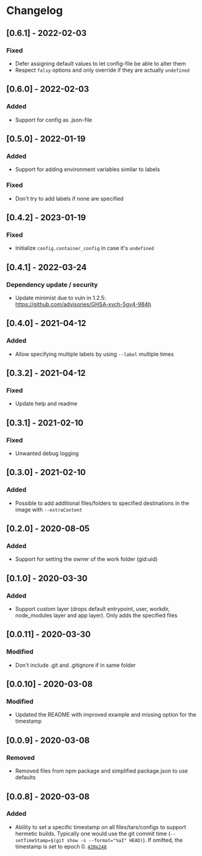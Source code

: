 # Changelog

## [0.6.1] - 2022-02-03

### Fixed
- Defer assigning default values to let config-file be able to alter them
- Respect `falsy` options and only override if they are actually `undefined`

## [0.6.0] - 2022-02-03

### Added
- Support for config as .json-file

## [0.5.0] - 2022-01-19

### Added
- Support for adding environment variables similar to labels

### Fixed
- Don't try to add labels if none are specified

## [0.4.2] - 2023-01-19

### Fixed
- Initialize `config.container_config` in case it's `undefined` 


## [0.4.1] - 2022-03-24

### Dependency update / security
- Update minimist due to vuln in 1.2.5: https://github.com/advisories/GHSA-xvch-5gv4-984h

## [0.4.0] - 2021-04-12

### Added
- Allow specifying multiple labels by using `--label` multiple times

## [0.3.2] - 2021-04-12

### Fixed
- Update help and readme


## [0.3.1] - 2021-02-10

### Fixed
- Unwanted debug logging


## [0.3.0] - 2021-02-10

### Added
- Possible to add additional files/folders to specified destinations in the image with `--extraContent`


## [0.2.0] - 2020-08-05

### Added
- Support for setting the owner of the work folder (gid:uid)


## [0.1.0] - 2020-03-30

### Added
- Support custom layer (drops default entrypoint, user, workdir, node_modules layer and app layer). Only adds the specified files

## [0.0.11] - 2020-03-30

### Modified
- Don't include .git and .gitignore if in same folder

## [0.0.10] - 2020-03-08

### Modified
- Updated the README with improved example and missing option for the timestamp

## [0.0.9] - 2020-03-08

### Removed
- Removed files from npm package and simplified package.json to use defaults

## [0.0.8] - 2020-03-08

### Added
- Ability to set a specific timestamp on all files/tars/configs to support hermetic builds. Typically one would use the git commit time (`--setTimeStamp=$(git show -s --format="%aI" HEAD)`). If omitted, the timestamp is set to epoch 0. [`420e248`](https://github.com/eoftedal/doqr/commit/420e248e4daf5470e91834f11a52633a566f5783)
